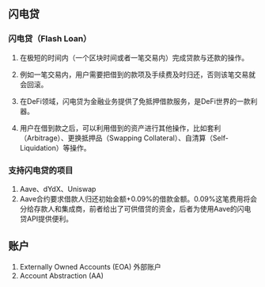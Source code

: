 ## 闪电贷
### 闪电贷（Flash Loan）
1. 在极短的时间内（一个区块时间或者一笔交易内）完成贷款与还款的操作。
2. 例如一笔交易内，用户需要把借到的款项及手续费及时归还，否则该笔交易就会回滚。

2. 在DeFi领域，闪电贷为金融业务提供了免抵押借款服务，是DeFi世界的一款利器。

4. 用户在借到款之后，可以利用借到的资产进行其他操作，比如套利（Arbitrage）、更换抵押品（Swapping Collateral）、自清算（Self-Liquidation）等操作。

### 支持闪电贷的项目
1. Aave、dYdX、Uniswap
2. Aave合约要求借款人归还初始金额+0.09%的借款金额。0.09%这笔费用将会分给存款人和集成商，前者给出了可供借贷的资金，后者为使用Aave的闪电贷API提供便利。


## 账户
1. Externally Owned Accounts (EOA) 外部账户
2. Account Abstraction (AA)
